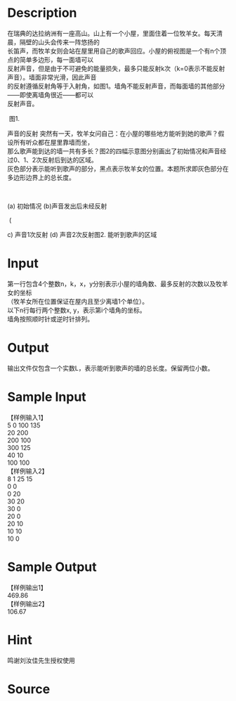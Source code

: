 
# Description

<div class="content"><div>在瑞典的达拉纳洲有一座高山。山上有一个小屋，里面住着一位牧羊女。每天清晨，隔壁的山头会传来一阵悠扬的</div>
<div>长笛声，而牧羊女则会站在屋里用自己的歌声回应。小屋的俯视图是一个有n个顶点的简单多边形，每一面墙可以</div>
<div>反射声音，但是由于不可避免的能量损失，最多只能反射k次（k=0表示不能反射声音）。墙面非常光滑，因此声音</div>
<div>的反射遵循反射角等于入射角，如图1。墙角不能反射声音，而每面墙的其他部分——即使离墙角很近——都可以</div>
<div>反射声音。</div>
<p><img border="0" alt="" src="source/bzoj/1159/img/aHR0cHM6Ly9seWRzeS5jb20vSnVkZ2VPbmxpbmUvaW1hZ2VzLzExNTlfMS5qcGc=.jpg"/> 图1.</p>
<div>声音的反射 突然有一天，牧羊女问自己：在小屋的哪些地方能听到她的歌声？假设所有听众都在屋里靠墙而坐，</div>
<div>那么歌声能到达的墙一共有多长？图2的四幅示意图分别画出了初始情况和声音经过0、1、2次反射后到达的区域。</div>
<div>灰色部分表示能听到歌声的部分，黑点表示牧羊女的位置。本题所求即灰色部分在多边形边界上的总长度。</div>
<p><img border="0" alt="" src="source/bzoj/1159/img/aHR0cHM6Ly9seWRzeS5jb20vSnVkZ2VPbmxpbmUvaW1hZ2VzLzExNTlfMi5qcGc=.jpg"/> </p>
<p>(a) 初始情况 (b)声音发出后未经反射</p>
<p><img border="0" alt="" src="source/bzoj/1159/img/aHR0cHM6Ly9seWRzeS5jb20vSnVkZ2VPbmxpbmUvaW1hZ2VzLzExNTlfMy5qcGc=.jpg"/> (</p>
<p>c) 声音1次反射 (d) 声音2次反射图2. 能听到歌声的区域</p></div>

# Input

<div class="content"><div>第一行包含4个整数n，k，x，y分别表示小屋的墙角数、最多反射的次数以及牧羊女的坐标</div>
<div>（牧羊女所在位置保证在屋内且至少离墙1个单位）。</div>
<div>以下n行每行两个整数x, y，表示第i个墙角的坐标。</div>
<div>墙角按照顺时针或逆时针排列。</div></div>

# Output

<div class="content"><p>输出文件仅包含一个实数L，表示能听到歌声的墙的总长度。保留两位小数。</p></div>

# Sample Input

<div class="content"><span class="sampledata">【样例输入1】<br/>
5 0 100 135<br/>
20 200<br/>
200 100<br/>
300 125<br/>
40 10<br/>
100 100<br/>
【样例输入2】<br/>
8 1 25 15<br/>
0 0<br/>
0 20<br/>
30 20<br/>
30 0<br/>
20 0<br/>
20 10<br/>
10 10<br/>
10 0<br/>
</span></div>

# Sample Output

<div class="content"><span class="sampledata">【样例输出1】<br/>
469.86<br/>
【样例输出2】<br/>
106.67</span></div>

# Hint

<div class="content"><p></p><p><span style="font-family: arial, verdana, helvetica, sans-serif; text-align: -webkit-center; white-space: nowrap;">鸣谢刘汝佳先生授权使用</span></p><p></p></div>

# Source

<div class="content"><p><a href="problemset.php?search="></a></p></div>

